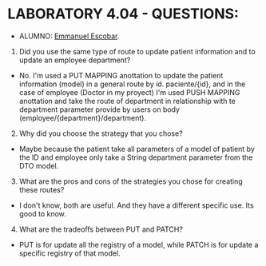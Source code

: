 
# LABORATORY 4.04 - QUESTIONS:
* ALUMNO: [Emmanuel Escobar](https://github.com/Emmascobar).

1) Did you use the same type of route to update patient information and to update an employee department?

- No. I'm used a PUT MAPPING anottation to update the patient information (model) in a general route by id.
  paciente/{id}, and in the case of employee (Doctor in my proyect) I'm used PUSH MAPPING anottation and take
  the route of department in relationship with te department parameter provide by users on body
  (employee/{department}/department).


2) Why did you choose the strategy that you chose?
- Maybe because the patient take all parameters of a model of patient by the ID and employee only
  take a String department parameter from the DTO model.

3) What are the pros and cons of the strategies you chose for creating these routes?
- I don't know, both are useful. And they have a different specific use. Its good to know.

4) What are the tradeoffs between PUT and PATCH?
- PUT is for update all the registry of a model, while PATCH is for update a specific registry of that model.

